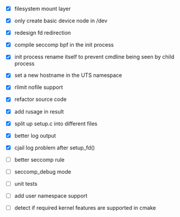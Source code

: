  - [x] filesystem mount layer
 - [x] only create basic device node in /dev
 - [x] redesign fd redirection
 - [x] compile seccomp bpf in the init process
 - [x] init process rename itself to prevent cmdline being seen by child process
 - [x] set a new hostname in the UTS namespace
 - [x] rlimit nofile support
 - [x] refactor source code
 - [x] add rusage in result
 - [x] split up setup.c into different files
 - [x] better log output
 - [x] cjail log problem after setup_fd()
 - [ ] better seccomp rule
 - [ ] seccomp_debug mode
 - [ ] unit tests
 - [ ] add user namespace support
 - [ ] detect if required kernel features are supported in cmake

